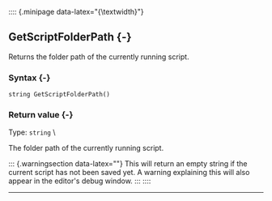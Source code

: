 :::: {.minipage data-latex="{\textwidth}"}
## GetScriptFolderPath {-}

Returns the folder path of the currently running script.

### Syntax {-}

```{sql}
string GetScriptFolderPath()
```

### Return value {-}

Type: `string` \

The folder path of the currently running script.

::: {.warningsection data-latex=""}
This will return an empty string if the current script has not been saved yet.
A warning explaining this will also appear in the editor's debug window.
:::
::::

***
